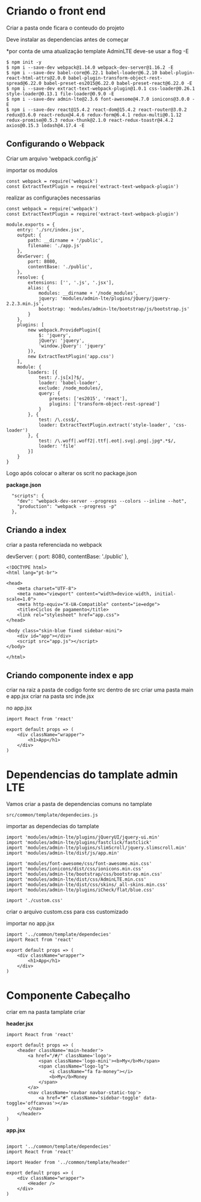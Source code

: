 # Criando o front end

Criar a pasta onde ficara o conteudo do projeto

Deve  instalar as dependencias antes de começar 

*por conta de uma atualização template AdminLTE deve-se usar a flog -E

```
$ npm init -y
$ npm i --save-dev webpack@1.14.0 webpack-dev-server@1.16.2 -E
$ npm i --save-dev babel-core@6.22.1 babel-loader@6.2.10 babel-plugin-react-html-attrs@2.0.0 babel-plugin-transform-object-rest-spread@6.22.0 babel-preset-es2015@6.22.0 babel-preset-react@6.22.0 -E
$ npm i --save-dev extract-text-webpack-plugin@1.0.1 css-loader@0.26.1 style-loader@0.13.1 file-loader@0.9.0 -E
$ npm i --save-dev admin-lte@2.3.6 font-awesome@4.7.0 ionicons@3.0.0 -E
$ npm i --save-dev react@15.4.2 react-dom@15.4.2 react-router@3.0.2 redux@3.6.0 react-redux@4.4.6 redux-form@6.4.1 redux-multi@0.1.12 redux-promise@0.5.3 redux-thunk@2.1.0 react-redux-toastr@4.4.2 axios@0.15.3 lodash@4.17.4 -E
```

## Configurando o Webpack

Criar um arquivo 'webpack.config.js'

importar os modulos

```
const webpack = require('webpack')
const ExtractTextPlugin = require('extract-text-webpack-plugin')
```

realizar as configurações necessarias
```
const webpack = require('webpack')
const ExtractTextPlugin = require('extract-text-webpack-plugin')

module.exports = {
    entry: './src/index.jsx',
    output: {
        path: __dirname + '/public',
        filename: './app.js'
    },
    devServer: {
        port: 8080,
        contentBase: './public',
    },
    resolve: {
        extensions: ['', '.js', '.jsx'],
        alias: {
            modules: __dirname + '/node_modules',
            jquery: 'modules/admin-lte/plugins/jQuery/jquery-2.2.3.min.js',
            bootstrap: 'modules/admin-lte/bootstrap/js/bootstrap.js'
        }
    },
    plugins: [
        new webpack.ProvidePlugin({
            $: 'jquery',
            jQuery: 'jquery',
            'window.jQuery': 'jquery'
        }),
        new ExtractTextPlugin('app.css')
    ],
    module: {
        loaders: [{
            test: /.js[x]?$/,
            loader: 'babel-loader',
            exclude: /node_modules/,
            query: {
                presets: ['es2015', 'react'],
                plugins: ['transform-object-rest-spread']
            }
        }, {
            test: /\.css$/,
            loader: ExtractTextPlugin.extract('style-loader', 'css-loader')
        }, {
            test: /\.woff|.woff2|.ttf|.eot|.svg|.png|.jpg*.*$/,
            loader: 'file'
        }]
    }
}
```

Logo após colocar o alterar os scrit no package.json

**package.json**
```
  "scripts": {
    "dev": "webpack-dev-server --progress --colors --inline --hot",
    "production": "webpack --progress -p"
  },
```
## Criando a index

criar a pasta referenciada no webpack   

devServer: {
        port: 8080,
        contentBase: './public'
    },


```
<!DOCTYPE html>
<html lang="pt-br">

<head>
    <meta charset="UTF-8">
    <meta name="viewport" content="width=device-width, initial-scale=1.0">
    <meta http-equiv="X-UA-Compatible" content="ie=edge">
    <title>Ciclos de pagamento</title>
    <link rel="stylesheet" href="app.css">
</head>

<body class="skin-blue fixed sidebar-mini">
    <div id="app"></div>
    <script src="app.js"></script>
</body>

</html>
```

## Criando componente index e app

criar na raiz a pasta de codigo fonte src
dentro de src criar uma pasta main e app.jsx
criar na pasta src inde.jsx


no app.jsx
```
import React from 'react'

export default props => (
    <div className="wrapper">
        <h1>App</h1>
    </div>
)
```


# Dependencias do tamplate admin LTE

Vamos criar a pasta de dependencias comuns no tamplate

```
src/common/template/dependecies.js
```

importar as dependecias do tamplate

```
import 'modules/admin-lte/plugins/jQueryUI/jquery-ui.min'
import 'modules/admin-lte/plugins/fastclick/fastclick'
import 'modules/admin-lte/plugins/slimScroll/jquery.slimscroll.min'
import 'modules/admin-lte/dist/js/app.min'

import 'modules/font-awesome/css/font-awesome.min.css'
import 'modules/ionicons/dist/css/ionicons.min.css'
import 'modules/admin-lte/bootstrap/css/bootstrap.min.css'
import 'modules/admin-lte/dist/css/AdminLTE.min.css'
import 'modules/admin-lte/dist/css/skins/_all-skins.min.css'
import 'modules/admin-lte/plugins/iCheck/flat/blue.css'

import './custom.css'
```

criar o arquivo custom.css  para css customizado

importar no app.jsx

```
import '../common/template/dependecies'
import React from 'react'

export default props => (
    <div className="wrapper">
        <h1>App</h1>
    </div>
)
```

# Componente Cabeçalho


criar em na pasta tamplate criar

**header.jsx**

```
import React from 'react'

export default props => (
    <header className='main-header'>
        <a href="/#/" className='logo'>
            <span className='logo-mini'><b>My</b>M</span>
            <span className="logo-lg">
                <i className="fa fa-money"></i>
                <b>My</b>Money
            </span>
        </a>
        <nav className='navbar navbar-static-top'>
            <a href="#" className='sidebar-toggle' data-toggle='offcanvas'></a>
        </nav>
    </header>
)
```

**app.jsx**

```

import '../common/template/dependecies'
import React from 'react'

import Header from '../common/template/header'

export default props => (
    <div className="wrapper">
        <Header />
    </div>
)

```


